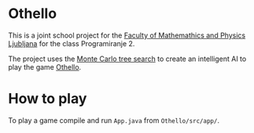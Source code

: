 # Othello

This is a joint school project for the [Faculty of Mathemathics and Physics Ljubljana](https://www.fmf.uni-lj.si/sl/ "Faculty of Mathemathics and Physics Ljubljana") for the class Programiranje 2.

 The project uses the [Monte Carlo tree search](https://en.wikipedia.org/wiki/Monte_Carlo_tree_search) to create an intelligent AI to play the game [Othello](https://www.worldothello.org/about/about-othello/othello-rules/official-rules/english).

# How to play

To play a game compile and run `App.java` from `Othello/src/app/`.
